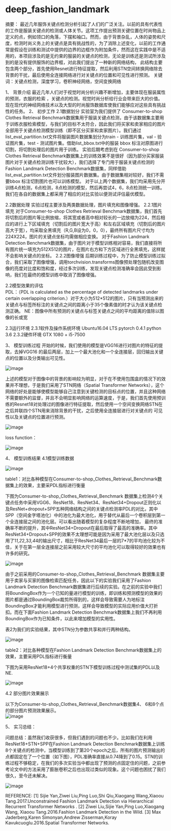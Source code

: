 # deep_fashion_landmark
摘要：
最近几年服饰关键点检测分析引起了人们的广泛关注。以前的具有代表性的工作是服装关键点的检测或人体关节。这项工作提出预测关键位置在时尚物品上定义的点，例如领口的角落，下摆和袖口。然而，由于背景杂乱，人体的姿势和尺度，检测时尚义务上的关键点是具有挑战性的，为了消除上述变化，以前的工作通常是假设在训练和测试中提供的边界的边框作为附加条件，然而这在实践中是不适用的，本项目涉及的是无约束的服装的关键点的检测，无论是训练还是测试所涉及到的是没有提供服饰的边界框，对此我们提出了一种新的网络结构， 此结构主要包含两个部分，首先使用Resnet进行特征提取，然后利用STN空间转换网络除去背景的干扰，最后使用全连接网络进行对关键点的位置和可见性进行预测。
关键词：关键点检测，深度学习，卷积神经网络，空间变换网络

1、	背景介绍
最近几年人们对于视觉时尚分析兴趣不断增加，主要体现在服装属性的预测，衣服的检索 ，关键点的检测。视觉时尚分析给行业会带来巨大的价值。现在现代的神经网络技术以及大型的时尚服饰数据库使我们能够应对这些具有挑战性的任务。
2、	 初步工作 
2.1数据划分
      实验室为我们提供了 Consumer-to-shop Clothes Retrieval Benchmark数据集用于服装关键点检测，由于该数据集主要用于训练衣服检索模型，与我们的目标不太符合，因此我们将买家和卖家相应的图片全部用于关键点检测模型训练（即不区分买家和卖家图片）。我们通过list_eval_partition.txt文件将服装图片数据集划分为train - 训练图片集，val - 验证图片集，test - 测试图片集。借助list_bbox.txt中的服装 bbox 标注对原图进行切割，将切割处理后的图片用于训练。
       实验后期考虑到在 Consumer-to-shop Clothes Retrieval Benchmark数据集上的训练效果不是很好（因为部分买家服装图片对于关键点检测训练干扰较大），我们选择了专门用于服装关键点检测的Fashion Landmark Detection Benchmark数据集，同样借助list_eval_partition.txt文件划分服装图片数据集。由于数据集相对较好，我们不需要bbox 标注切割图片也可以训练模型。
       对于以上两个数据集，我们均采用先分开训练4点检测，6点检测，8点检测的模型，然后再尝试4，6，8点检测统一训练。我们在各自的数据集上都采用了相应的对比实验以便测试评估最优模型。
       
 2.2数据处理
 实验过程主要涉及两类数据处理，图片填充和图像增强。
 	2.2.1图片填充
       对于Consumer-to-shop Clothes Retrieval Benchmark数据集，我们首先将切割后的图片等比例放缩，将其宽或者高中相对较长的一边放缩为224，然后相应的进行上下区域填充（切割后的图片宽大于高）和左右区域填充（切割后的图片高大于宽），均采取全黑填充（R,G,B设为0，0，0），最终所有图片尺寸均为224X224，图片的关键点坐标均需做相应变换。
       对于Fashion Landmark Detection Benchmark数据集，由于图片对于模型训练相对容易，我们直接将所有图片统一填充为512X512的图片，在图片右方和下方区域进行全黑填充，这样就不会影响关键点的坐标。
2.2.2图像增强
后期训练过程中，为了防止模型训练过拟合，我们采取了图像增强，调用torchvision.transforms图像预处理包随机改变图像的亮度对比度和饱和度，经过多次训练，发现关键点检测准确率会因此受到影响，我们在最终的模型训练中取消了图像增强。

2.2模型效果的评估	 	
PDL：（PDL is calculated as the percentage of detected landmarks under certain overlapping criterion.）对于大小为512*512的图片，只有当预测出来的关键点与标签所标注的关键点之间的距离小于35个像素值的时才认为该关键点检测正确。
NE：图像中所有预测的关键点与标签关键点之间的平均距离的值除以图像的长或宽

2.3运行环境
2.3.1软件及操作系统环境
Ubuntu16.04 LTS
pytorch 0.4.1
python 3.6
2.3.2硬件环境
GTX 1080 + i5-7500

3、	模型训练过程
开始的时候，我们使用的模型是VGG16进行对图片的特征的提取，去掉VGG16 的最后两层，加上一个最大池化和一个全连接层，回归输出关键点的位置以及分类输出可见性。

![image](https://github.com/SaulZhang/deep_fashion_landmark/blob/master/images/1.png)

上述的模型对于图像中的背景的影响较为明显，对于在不使用包围盒的情况下的效果并不理想，于是我们采用了STN网络（Spatial Transformer Networks），这个网络的好处是能够使模型能够自己注意到关键检测的目标点的位置，并且这种网络不需要额外的监督，并且不会明显影响网络的运算速度，于是，我们首先使用预训练的Resnet18对处理过的图像进行特征提取，然后使用一个空间变换网络STN在之后并联四个STN用来消除背景的干扰，之后使用全连接层进行对关键点的 可见性以及关键点的位置进行预测。

![image](https://github.com/SaulZhang/deep_fashion_landmark/blob/master/images/2.png)

loss function：

![image](https://github.com/SaulZhang/deep_fashion_landmark/blob/master/images/3.png)

4、	模型训练结果
4.1模型训练数据

![image](https://github.com/SaulZhang/deep_fashion_landmark/blob/master/images/4.png)

table1：对比各种模型在Consumer-to-shop_Clothes_Retrieval_Benchmark数据集上的效果，主要采PDL指标进行衡量

下图为Consumer-to-shop_Clothes_Retrieval_Benchmark 数据集上检测4个关键点任务中采用VGG6、ResNet18、ResNet34、ResNet34+Dropout正则化以及ResNet+dropout+SPP五种网络结构之间的关键点检测率PDL的对比，其中SPP（空间金字塔池化）中的池化为最大池化，用于替代从最后一个卷积层到第一个全连接层之间的池化层。可以看出随着模型的复杂程度不断地增加， 最终的准确率不断的提升，其中ResNet34+Dropout在最后取得了最高的准确率。其中ResNet34+Dropout+SPP的效果不太理想可能是因为采用了最大池化层以及只选用了1*1,2*2,3*3,4*4的输出尺寸，相比于ResNet34最后一层的7*7的平均池化较为不佳，关于在第一层全连接层之前采用较大尺寸的平均池化可以取得较好的效果也有许多的研究。

![image](https://github.com/SaulZhang/deep_fashion_landmark/blob/master/images/5.png)

由于之前采用的Consumer-to-shop_Clothes_Retrieval_Benchmark 数据集主要用于卖家与买家的图像检索匹配任务，因此以下的实验我们采用了Fashion Landmark Detection Benchmark数据集进行后续的实验。在之前的实验中我们将BoundingBox作为一个已知的量进行模型的训练，即训练和预测模型的效果的图片都是通过BoundingBox裁剪所得到的，这样会导致需要人为地标注BoundingBox才能利用模型进行预测，这样会导致模型的实际应用价值大打折扣。而在下面Fashion Landmark Detection Benchmark数据集上我们不再利用BoundingBox作为已知条件，以此来增加模型的实用性。

表2为我们的实验结果，其中STN分为参数共享和并行两种结构。

![image](https://github.com/SaulZhang/deep_fashion_landmark/blob/master/images/6.png)

table2：对比各种模型在Fashion Landmark Detection Benchmark数据集上的效果，主要采用PDL指标进行衡量

下图为采用ResNet18+4个共享权重的STN下模型训练过程中测试集的PDL以及NE.

![image](https://github.com/SaulZhang/deep_fashion_landmark/blob/master/images/7.png)

4.2 部分图片效果展示

以下为Consumer-to-shop_Clothes_Retrieval_Benchmark数据集4、 6和8个点的部分图片预测效果展示。   
![image](https://github.com/SaulZhang/deep_fashion_landmark/blob/master/images/8.png)

5、	实习总结：         

问题总结：虽然我们收获很多，但我们遇到的问题也不少。比如我们在利用ResNet18+STN+SPP在Fashion Landmark Detection Benchmark数据集上训练8个关键点的检测中，当模型训练到了第20个epoch之后，所有的图片预测输出的点都固定在了一个位置（如下图），PDL准确率直接从0.74降到了0.15。STN的训练过程不够稳定，在我们的多次实验当中都出现了预测的点固定住的问题，之前参考论文中的方法采用了膨胀卷积之后也出现过类似的现象。这个问题也困扰了我们很久，至今还未解决。

![image](https://github.com/SaulZhang/deep_fashion_landmark/blob/master/images/8.png)

REFERENCE:
[1] Sijie Yan,Ziwei Liu,Ping Luo,Shi Qiu,Xiaogang Wang,Xiaoou Tang.2017.Unconstrained Fashion Landmark Detection via Hierarchical Recurrent Transformer Networks .
[2] Ziwei Liu,Sijie Yan,Ping Luo,Xiaogang Wang, Xiaoou Tang.2016.Fashion Landmark Detection in the Wild.
[3] Max Jaderberg,Karen Simonyan,Andrew Zisserman,Koray Kavukcuoglu.2016.Spatial Transformer Networks.







